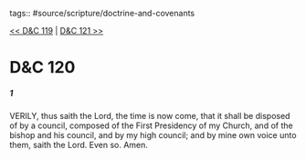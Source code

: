 tags:: #source/scripture/doctrine-and-covenants

[<< D&C 119](/Doctrine_and_Covenants/D&C_119.md) | [D&C 121 >>](/Doctrine_and_Covenants/D&C_121.md)

# D&C 120

##### 1

VERILY, thus saith the Lord, the time is now come, that it shall be disposed of by a council, composed of the First Presidency of my Church, and of the bishop and his council, and by my high council; and by mine own voice unto them, saith the Lord. Even so. Amen.
